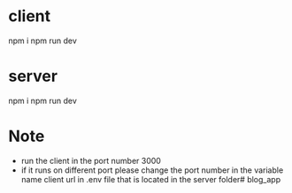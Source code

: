 # client

npm i
npm run dev 


# server

npm i
npm run dev

# Note
- run the client in the port number 3000
- if it runs on different port please change the port number in the variable name client url in .env  file that is located in the server folder#   b l o g _ a p p  
 